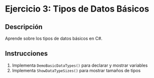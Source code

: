 # Ejercicio 3: Tipos de Datos Básicos

## Descripción
Aprende sobre los tipos de datos básicos en C#.

## Instrucciones
1. Implementa `DemoBasicDataTypes()` para declarar y mostrar variables
2. Implementa `ShowDataTypeSizes()` para mostrar tamaños de tipos

